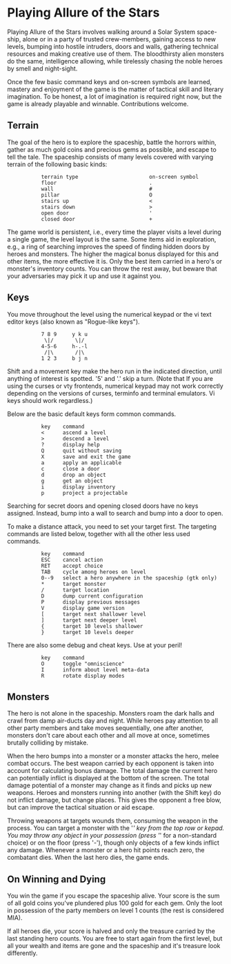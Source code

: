 Playing Allure of the Stars
===========================

Playing Allure of the Stars involves walking around a Solar System space-ship,
alone or in a party of trusted crew-members, gaining access to new levels,
bumping into hostile intruders, doors and walls, gathering technical resources
and making creative use of them. The bloodthirsty alien monsters do the same,
intelligence allowing, while tirelessly chasing the noble heroes
by smell and night-sight.

Once the few basic command keys and on-screen symbols are learned,
mastery and enjoyment of the game is the matter of tactical skill
and literary imagination. To be honest, a lot of imagination is required
right now, but the game is already playable and winnable.
Contributions welcome.


Terrain
-------

The goal of the hero is to explore the spaceship, battle the horrors within,
gather as much gold coins and precious gems as possible, and escape
to tell the tale. The spaceship consists of many levels covered with varying
terrain of the following basic kinds:

               terrain type                       on-screen symbol
               floor                              .
               wall                               #
               pillar                             O
               stairs up                          <
               stairs down                        >
               open door                          '
               closed door                        +

The game world is persistent, i.e., every time the player visits a level
during a single game, the level layout is the same. Some items
aid in exploration, e.g., a ring of searching improves the speed
of finding hidden doors by heroes and monsters. The higher the magical
bonus displayed for this and other items, the more effective it is.
Only the best item carried in a hero's or monster's inventory counts.
You can throw the rest away, but beware that your adversaries may pick it up
and use it against you.


Keys
----

You move throughout the level using the numerical keypad or
the vi text editor keys (also known as "Rogue-like keys").

               7 8 9     y k u
                \|/       \|/
               4-5-6     h-.-l
                /|\       /|\
               1 2 3     b j n

Shift and a movement key make the hero run in the indicated direction,
until anything of interest is spotted. '5' and '.' skip a turn.
(Note that If you are using the curses or vty frontends,
numerical keypad may not work correctly depending on the versions
of curses, terminfo and terminal emulators. Vi keys should work regardless.)

Below are the basic default keys form common commands.

               key    command
               <      ascend a level
               >      descend a level
               ?      display help
               Q      quit without saving
               X      save and exit the game
               a      apply an applicable
               c      close a door
               d      drop an object
               g      get an object
               i      display inventory
               p      project a projectable

Searching for secret doors and opening closed doors have no keys assigned.
Instead, bump into a wall to search and bump into a door to open.

To make a distance attack, you need to set your target first.
The targeting commands are listed below, together with all the other
less used commands.

               key    command
               ESC    cancel action
               RET    accept choice
               TAB    cycle among heroes on level
               0--9   select a hero anywhere in the spaceship (gtk only)
               *      target monster
               /      target location
               D      dump current configuration
               P      display previous messages
               V      display game version
               [      target next shallower level
               ]      target next deeper level
               {      target 10 levels shallower
               }      target 10 levels deeper

There are also some debug and cheat keys. Use at your peril!

               key    command
               O      toggle "omniscience"
               I      inform about level meta-data
               R      rotate display modes


Monsters
--------

The hero is not alone in the spaceship. Monsters roam the dark halls
and crawl from damp air-ducts day and night. While heroes pay attention
to all other party members and take moves sequentially, one after another,
monsters don't care about each other and all move at once,
sometimes brutally colliding by mistake.

When the hero bumps into a monster or a monster attacks the hero,
melee combat occurs. The best weapon carried by each opponent
is taken into account for calculating bonus damage. The total damage
the current hero can potentially inflict is displayed at the bottom
of the screen. The total damage potential of a monster may change
as it finds and picks up new weapons. Heroes and monsters running
into another (with the Shift key) do not inflict damage, but change places.
This gives the opponent a free blow, but can improve the tactical situation
or aid escape.

Throwing weapons at targets wounds them, consuming the weapon in the process.
You can target a monster with the '*' key from the top row or kepad.
You may throw any object in your possession
(press '*' for a non-standard choice) or on the floor (press '-'),
though only objects of a few kinds inflict any damage.
Whenever a monster or a hero hit points reach zero, the combatant dies.
When the last hero dies, the game ends.


On Winning and Dying
--------------------

You win the game if you escape the spaceship alive. Your score is
the sum of all gold coins you've plundered plus 100 gold for each gem.
Only the loot in possession of the party members on level 1 counts
(the rest is considered MIA).

If all heroes die, your score is halved and only the treasure carried
by the last standing hero counts. You are free to start again
from the first level, but all your wealth and items
are gone and the spaceship and it's treasure look differently.
